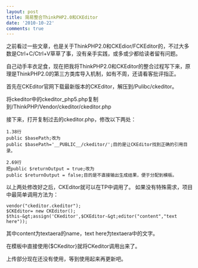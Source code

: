 ```yaml
---
layout: post
title: 简易整合ThinkPHP2.0和CKEditor
date: '2010-10-22'
comments: true
---
```

之前看过一些文章，也是关于ThinkPHP2.0和CKEdior/FCKEditor的，不过大多数是Ctrl+C/Ctrl+V草草了事，没有亲手实践，或多或少都给读者留有问题。

自己动手丰衣足食，现在把我将ThinkPHP2.0和CKEditor的整合过程写下来，原理是ThinkPHP2.0的第三方类库导入机制，如有不周，还请看客批评指正。

首先在CKEditor官网下载最新版本的CKEditor，解压到/Pulibc/ckeditor。

将ckeditor中的ckeditor_php5.php复制到/ThinkPHP/Vendor/ckeditor/ckeditor.php

接下来，打开复制过去的ckeditor.php，修改以下两处：
```
1.38行
public $basePath;改为
public $basePath='__PUBLIC__/ckeditor/';目的是让CKEditor找到正确的引用目录。

2.69行
把public $returnOutput = true;改为
public $returnOutput = false;目的是不直接输出生成结果，便于分配到模板。
```
以上两处修改好之后，CKEditor就可以在TP中调用了。
如果没有特殊需求，项目中最简单调用方法为：
```
vendor("ckeditor.ckeditor");
$CKEditor= new CKEditor();
$this-&gt;assign('CKeditor',$CKEditor-&gt;editor("content","text here"));
```
其中content为textaera的name，text here为textaera中的文字。

在模板中直接使用{$CKeditor}就将CKeditor调用出来了。

上传部分现在还没有使用，等到使用起来再更新吧。
